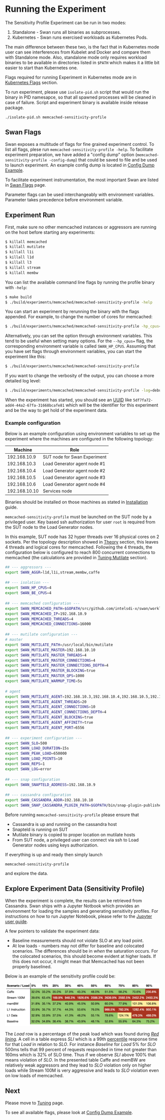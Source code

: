 <!--
 Copyright (c) 2017 Intel Corporation

 Licensed under the Apache License, Version 2.0 (the "License");
 you may not use this file except in compliance with the License.
 You may obtain a copy of the License at

      http://www.apache.org/licenses/LICENSE-2.0

 Unless required by applicable law or agreed to in writing, software
 distributed under the License is distributed on an "AS IS" BASIS,
 WITHOUT WARRANTIES OR CONDITIONS OF ANY KIND, either express or implied.
 See the License for the specific language governing permissions and
 limitations under the License.
-->


# Running the Experiment

The Sensitivity Profile Experiment can be run in two modes:

1. Standalone - Swan runs all binaries as subprocesses.
1. Kubernetes - Swan runs exercised workloads as Kubernetes Pods.

The main difference between these two, is the fact that in Kubernetes mode user can see interferences from Kubelet and Docker and compare them with Standalone mode. Also, standalone mode only requires workload binaries to be available in directories listed in `$PATH` which makes it a little bit easier to start than Kubernetes one.

Flags required for running Experiment in Kubernetes mode are in [Kubernetes Flags](swan_flags.md#Kubernetes-Flags) section.
 
To run experiment, please use `isolate-pid.sh` script that would run the binary in PID namesapce, so that all spawned processes will be cleaned in case of failure. Script and experiment binary is available inside release package.

```
./isolate-pid.sh memcached-sensitivity-profile
```
 
## Swan Flags

Swan exposes a multitude of flags for fine grained experiment control. To list all flags, plese run `memcached-sensitivity-profile -help`. To facilitate experiment preparation, we have added a "config dump" option (`memcached-sensitivity-profile -config-dump`) that could be saved to file and be used to launch experiment. An example config dump is located in [Config Dump Example](config_dump_example.md).

To facilitate experiment instrumentation, the most important Swan are listed in [Swan Flags](swan_flags.md) page.
 
Parameter flags can be used interchangeably with environment variables. Parameter takes precedence before environment variable.

## Experiment Run

First, make sure no other memcached instances or aggressors are running on the host before starting any experiments:
```bash
$ killall memcached
$ killall mutilate
$ killall l1i
$ killall l1d
$ killall l3
$ killall stream
$ killall membw
```

You can list the available command line flags by running the profile binary with `-help`:

```bash
$ make build
$ ./build/experiments/memcached/memcached-sensitivity-profile -help
```

You can start an experiment by rerunning the binary with the flags appended. For example, to change the number of cores for memcached:

```bash
$ ./build/experiments/memcached/memcached-sensitivity-profile -hp_cpus=4
```

Alternatively, you can set the option through environment variables. This tend to be useful when setting many options.
For the `--hp_cpus=` flag, the corresponding environment variable is called `SWAN_HP_CPUS`.
Assuming that you have set flags through environment variables, you can start the experiment like this:

```bash
$ ./build/experiments/memcached/memcached-sensitivity-profile
```

If you want to change the verbosity of the output, you can choose a more detailed log level:

```bash
$ ./build/experiments/memcached/memcached-sensitivity-profile -log=debug
```

When the experiment has started, you should see an [UUID](https://en.wikipedia.org/wiki/Universally_unique_identifier) like `5df7fa72-add4-44a2-67fa-31668bcafe81` which will be the identifier for this experiment and be the way to get hold of the experiment data.

### Example configuration

Below is an example configuration using environment variables to set up the experiment where the machines are configured in the following topology:

|   Machine     |                  Role                  |
|---------------|----------------------------------------|
| 192.168.10.9  | SUT node for Swan Experiment           |
| 192.168.10.3  | Load Generator agent node #1           |
| 192.168.10.4  | Load Generator agent node #2           |
| 192.168.10.5  | Load Generator agent node #3           |
| 192.168.10.6  | Load Generator agent node #4           |
| 192.168.10.10 | Services node                          |

Binaries should be installed on those machines as stated in [Installation](installation.md) guide. 

`memcached-sensitivity-profile` must be launched on the SUT node by a privileged user.
Key based ssh authorization for user `root` is required from the SUT node to the Load Generator nodes.


In this example, SUT node has 32 hyper threads over 16 physical cores on 2 sockets. Per the topology description showed in [Theory](theory.md) section, this leaves 4 threads and logical cores for memcached.
Following the 4 threads, the configuration below is configured to reach 800 concurrent connections to memcached (the calculations are provided in [Tuning Mutilate](tuning.md#Mutilate-Tuning) section). 

```bash
## --- aggressors ---
export SWAN_AGGR=l1d,l1i,stream,membw,caffe

## --- isolation ---
export SWAN_HP_CPUS=4
export SWAN_BE_CPUS=4

## --- memcached configuration ---
export SWAN_MEMCACHED_PATH=$GOPATH/src/github.com/intelsdi-x/swan/workloads/data_caching/memcached/memcached-1.4.25/build/memcached
export SWAN_MEMCACHED_IP=192.168.10.9
export SWAN_MEMCACHED_THREADS=4
export SWAN_MEMCACHED_CONNECTIONS=16000

## --- mutilate configuration ---
# master
export SWAN_MUTILATE_PATH=/usr/local/bin/mutilate
export SWAN_MUTILATE_MASTER=192.168.10.10
export SWAN_MUTILATE_MASTER_THREADS=4
export SWAN_MUTILATE_MASTER_CONNECTIONS=4
export SWAN_MUTILATE_MASTER_CONNECTIONS_DEPTH=4
export SWAN_MUTILATE_MASTER_BLOCKING=true
export SWAN_MUTILATE_MASTER_QPS=1000
export SWAN_MUTILATE_WARMUP_TIME=5s

# agent
export SWAN_MUTILATE_AGENT=192.168.10.3,192.168.10.4,192.168.10.5,192.168.10.6
export SWAN_MUTILATE_AGENT_THREADS=20
export SWAN_MUTILATE_AGENT_CONNECTIONS=10
export SWAN_MUTILATE_AGENT_CONNECTIONS_DEPTH=4
export SWAN_MUTILATE_AGENT_BLOCKING=true
export SWAN_MUTILATE_AGENT_AFFINITY=true
export SWAN_MUTILATE_AGENT_PORT=6556

## --- experiment configuration ---
export SWAN_SLO=500
export SWAN_LOAD_DURATION=15s
export SWAN_PEAK_LOAD=650000
export SWAN_LOAD_POINTS=10
export SWAN_REPS=1
export SWAN_LOG=error

## --- snap configuration
export SWAN_SNAPTELD_ADDRESS=192.168.10.9

## --- cassandra configuration
export SWAN_CASSANDRA_ADDR=192.168.10.10
export SWAN_SNAP_CASSANDRA_PLUGIN_PATH=$GOPATH/bin/snap-plugin-publisher-cassandra
```

Before running `memcached-sensitivity-profile` please ensure that
* Cassandra is up and running on the cassandra host
* Snapteld is running on SUT
* Mutilate binary is copied to proper location on mutilate hosts
* From SUT node, a privileged user can connect via ssh to Load Generator nodes using keys authorization.

If everything is up and ready then simply launch
```
memcached-sensitivity-profile
```

and explore the data.

## Explore Experiment Data (Sensitivity Profile)

When the experiment is complete, the results can be retrieved from Cassandra.
Swan ships with a Jupyter Notbook which provides an environment for loading the samples and generating sensitivity profiles.
For instructions on how to run Jupyter Notebook, please refer to the [Jupyter user guide](../../../jupyter/README.md).

A few pointers to validate the experiment data:

 - Baseline measurements should not violate SLO at any load point.
 - At low loads - numbers may not differ for baseline and colocated scenarios. The differences should be in _when_ the saturation occurs. For the colocated scenarios, this should become evident at higher loads. If this does not occur, it might mean that Memcached has not been properly baselined.

Below is an example of the sensitivity profile could be:

![Sensitivity profile](../../../docs/sensitivity-profile.png)


The _Load_ row is a percentage of the peak load which was found during _[Red lining](https://www.wikiwand.com/en/Redline)_.
A cell in a table express _SLI_ which is a 99th [percentile](https://www.wikiwand.com/en/Percentile) response time for that _Load_ in relation to _SLO_. For instance _Baseline_ for _Load_ 5% for _SLO_ 500ms tells that 99 percent of requests responded in time not greater than 160ms which is 32% of SLO time. Thus if we observe _SLI_ above 100% that means violation of _SLO_.
In the presented table Caffe and memBW are relatively weak aggressors and they lead to _SLO_ violation only on higher loads while Stream 100M is very aggressive and leads to _SLO_ violation even on low loads of memcached.

## Next
Please move to [Tuning](tuning.md) page.

To see all available flags, please look at [Config Dump Example](config_dump_example.md).
